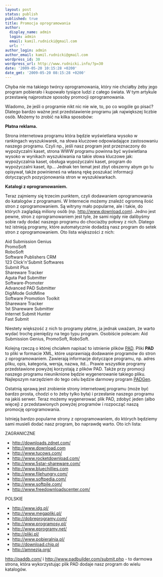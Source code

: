 ```yaml
---
layout: post
status: publish
published: true
title: Promocja oprogramowania
author:
  display_name: admin
  login: admin
  email: kamil.rudnicki@gmail.com
  url: ''
author_login: admin
author_email: kamil.rudnicki@gmail.com
wordpress_id: 30
wordpress_url: http://www.rudnicki.info/?p=30
date: '2009-05-20 10:15:28 +0200'
date_gmt: '2009-05-20 08:15:28 +0200'
---
```

<p>Chyba nie ma takiego twórcy oprogramowania, który nie chciałby żeby jego program pobierało i kupowało tysiące ludzi z całego świata. W tym artykule przestawię najprostsze sposoby promocji oprogramowania.</p>
<p>Wiadomo, że jeśli o programie nikt nic nie wie, to, po co wogóle go pisać? Dlatego bardzo ważne jest przedstawienie programu jak największej liczbie osób. Możemy to zrobić na kilka sposobów:</p>
<p><strong>Płatna reklama.</strong></p>
<p>Strona internetowa programu która będzie wyświetlana wysoko w rankingach wyszukiwarek, na słowa kluczowe odpowiadające zastosowaniu naszego programu. Czyli np., jeśli nasz program jest przeznaczony do wypożyczalni kaset, strona WWW programu powinna być wyświetlana wysoko w wynikach wyszukiwania na takie słowa kluczowe jak: wypożyczalnia kaset, obsługa wypożyczalni kaset, program do wypożyczalni kaset, itp... Jednak ten temat jest zbyt obszerny abym go tu opisywał, także powinieneś na własną rękę poszukać informacji dotyczących pozycjonowania stron w wyszukiwarkach.</p>
<p><strong>Katalogi z oprogramowaniem.</strong></p>
<p>Teraz zajmiemy się trzecim punktem, czyli dodawaniem oprogramowania do katalogów z programami. W Internecie możemy znaleźć ogromną ilość stron z oprogramowaniem. Są witryny mało popularne, ale i takie, do których zaglądają miliony osób (np. <a href="http://www.download.com">http://www.download.com</a>). Jedno jest pewne, stron z oprogramowaniem jest tyle, że sami nigdy nie dalibyśmy sobie rady dodać naszego programu do chociażby połowy z nich. Dlatego też istnieją programy, które automatycznie dodadzą nasz program do setek stron z oprogramowaniem. Oto lista większości z nich:</p>
<p>Aid Submission Genius<br />
PromoSoft<br />
RoboSoft<br />
Software Publishers CRM<br />
123 Click'n'Submit Softwares<br />
Submit Plus<br />
Shareware Tracker<br />
Aguta Pad Submitter<br />
Software-Promoter<br />
Advanced PAD Submitter<br />
DigiMode GoldMine<br />
Software Promotion Toolkit<br />
Shareware Tracker<br />
1st Shareware Submitter<br />
Internet Submit Hunter<br />
Fast Submit</p>
<p>Niestety większość z nich to programy płatne, ja jednak uważam, że warto wydać trochę pieniędzy na tego typu program. Osobiście polecam: Aid Submission Genius, PromoSoft, RoboSoft.</p>
<p>Kolejną rzeczą o której chciałem napisać to istnienie plików <a href="http://www.asp-shareware.org/pad/">PAD</a>. Pliki <strong>PAD</strong> to pliki w formacie XML, które usprawniają dodawanie programów do stron z oprogramowaniem. Zawierają informacje dotyczące programu, np. adres pliku, opis, kategoria, wersja, nazwa, itd... Prawie wszystkie programy przedstawione powyżej korzystają z plików PAD. Także przy promocji naszego programu nieuniknione będzie wygenerowanie takiego pliku. Najlepszym narzędziem do tego celu będzie darmowy program <a href="http://www.padgen.org/">PADGen</a>.</p>
<p>Ostatnią sprawą jest zrobienie strony internetowej programu (może być bardzo prosta, chodzi o to żeby tylko była) i przesłanie naszego programu na jakiś serwer. Teraz możemy wygenerować plik PAD, zdobyć jeden (albo więcej) z przedstawionych powyżej programów i rozpocząć naszą promocję oprogramowania.</p>
<p>Istnieją bardzo popularne strony z oprogramowaniem, do których będziemy sami musieli dodać nasz program, bo naprawdę warto. Oto ich lista:</p>
<p>ZAGRANICZNE</p>
<ul>
<li><a href="http://downloads.zdnet.com/">http://downloads.zdnet.com/</a></li>
<li><a href="http://www.download.com">http://www.download.com</a></li>
<li><a href="http://www.tucows.com/">http://www.tucows.com/</a></li>
<li><a href="http://www.rocketdownload.com/">http://www.rocketdownload.com/</a></li>
<li><a href="http://www.5star-shareware.com/">http://www.5star-shareware.com/</a></li>
<li><a href="http://www.bluechillies.com">http://www.bluechillies.com</a></li>
<li><a href="http://www.filehungry.com/">http://www.filehungry.com/</a></li>
<li><a href="http://www.softpedia.com/">http://www.softpedia.com/</a></li>
<li><a href="http://www.softpile.com/">http://www.softpile.com/</a></li>
<li><a href="http://www.freedownloadscenter.com/">http://www.freedownloadscenter.com/</a></li>
</ul>
<p>POLSKIE</p>
<ul>
<li><a href="http://www.idg.pl/">http://www.idg.pl/</a></li>
<li><a href="http://www.megapliki.pl/">http://www.megapliki.pl/</a></li>
<li><a href="http://dobreprogramy.com/">http://dobreprogramy.com/</a></li>
<li><a href="http://www.programosy.pl/">http://www.programosy.pl/</a></li>
<li><a href="http://www.eprogramy.net/">http://www.eprogramy.net/</a></li>
<li><a href="http://pliki.pl/">http://pliki.pl/</a></li>
<li><a href="http://www.pobieralnia.pl/">http://www.pobieralnia.pl/</a></li>
<li><a href="http://download.chip.pl">http://download.chip.pl</a></li>
<li><a href="http://amnezja.org/">http://amnezja.org/</a></li>
</ul>
<p><a href="http://paddb.com/">http://paddb.com/</a> i <a href="http://www.padbuilder.com/submit.php">http://www.padbuilder.com/submit.php</a> - to darmowa strona, która wykorzystując plik PAD dodaje nasz program do wielu katalogów.</p>
